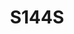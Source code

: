 ---
title: S144S
github: https://github.com/S144S
mode: dark
transition: 3s
archetype:
- Stats and Metrics
- Little Bit of Everything
---